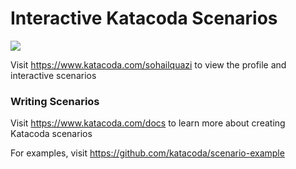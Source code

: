 # Interactive Katacoda Scenarios

[![](http://shields.katacoda.com/katacoda/sohailquazi/count.svg)](https://www.katacoda.com/sohailquazi "Get your profile on Katacoda.com")

Visit https://www.katacoda.com/sohailquazi to view the profile and interactive scenarios

### Writing Scenarios
Visit https://www.katacoda.com/docs to learn more about creating Katacoda scenarios

For examples, visit https://github.com/katacoda/scenario-example
